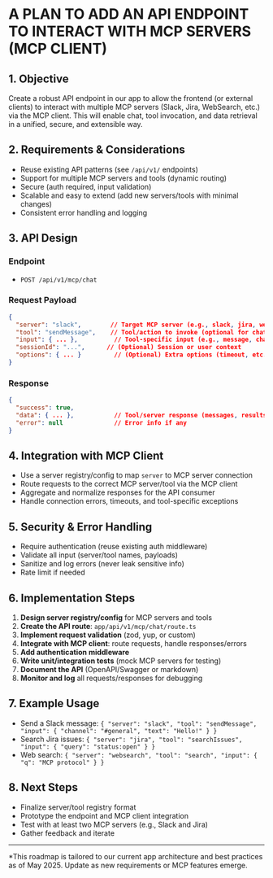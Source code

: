 # A PLAN TO ADD AN API ENDPOINT TO INTERACT WITH MCP SERVERS (MCP CLIENT)

## 1. Objective

Create a robust API endpoint in our app to allow the frontend (or external clients) to interact with multiple MCP servers (Slack, Jira, WebSearch, etc.) via the MCP client. This will enable chat, tool invocation, and data retrieval in a unified, secure, and extensible way.

## 2. Requirements & Considerations

- Reuse existing API patterns (see `/api/v1/` endpoints)
- Support for multiple MCP servers and tools (dynamic routing)
- Secure (auth required, input validation)
- Scalable and easy to extend (add new servers/tools with minimal changes)
- Consistent error handling and logging

## 3. API Design

### Endpoint

- `POST /api/v1/mcp/chat`

### Request Payload

```json
{
  "server": "slack",        // Target MCP server (e.g., slack, jira, websearch)
  "tool": "sendMessage",    // Tool/action to invoke (optional for chat)
  "input": { ... },          // Tool-specific input (e.g., message, channel)
  "sessionId": "...",      // (Optional) Session or user context
  "options": { ... }         // (Optional) Extra options (timeout, etc.)
}
```

### Response

```json
{
  "success": true,
  "data": { ... },           // Tool/server response (messages, results, etc.)
  "error": null              // Error info if any
}
```

## 4. Integration with MCP Client

- Use a server registry/config to map `server` to MCP server connection
- Route requests to the correct MCP server/tool via the MCP client
- Aggregate and normalize responses for the API consumer
- Handle connection errors, timeouts, and tool-specific exceptions

## 5. Security & Error Handling

- Require authentication (reuse existing auth middleware)
- Validate all input (server/tool names, payloads)
- Sanitize and log errors (never leak sensitive info)
- Rate limit if needed

## 6. Implementation Steps

1. **Design server registry/config** for MCP servers and tools
2. **Create the API route**: `app/api/v1/mcp/chat/route.ts`
3. **Implement request validation** (zod, yup, or custom)
4. **Integrate with MCP client**: route requests, handle responses/errors
5. **Add authentication middleware**
6. **Write unit/integration tests** (mock MCP servers for testing)
7. **Document the API** (OpenAPI/Swagger or markdown)
8. **Monitor and log** all requests/responses for debugging

## 7. Example Usage

- Send a Slack message: `{ "server": "slack", "tool": "sendMessage", "input": { "channel": "#general", "text": "Hello!" } }`
- Search Jira issues: `{ "server": "jira", "tool": "searchIssues", "input": { "query": "status:open" } }`
- Web search: `{ "server": "websearch", "tool": "search", "input": { "q": "MCP protocol" } }`

## 8. Next Steps

- Finalize server/tool registry format
- Prototype the endpoint and MCP client integration
- Test with at least two MCP servers (e.g., Slack and Jira)
- Gather feedback and iterate

---
*This roadmap is tailored to our current app architecture and best practices as of May 2025. Update as new requirements or MCP features emerge.
